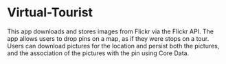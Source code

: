 # Virtual-Tourist
This app downloads and stores images from Flickr via the Flickr API. The app allows users to drop pins on a map, as if they were stops on a tour. Users can download pictures for the location and persist both the pictures, and the association of the pictures with the pin using Core Data.
